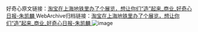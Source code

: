 好奇心原文链接：[淘宝在上海地铁里办了个展览，想让你们“造”起来_商业_好奇心日报-朱凯麟 ](https://www.qdaily.com/articles/11150.html)
WebArchive归档链接：[淘宝在上海地铁里办了个展览，想让你们“造”起来_商业_好奇心日报-朱凯麟 ](http://web.archive.org/web/20190623163835/https://www.qdaily.com/articles/11150.html)
![image](http://ww3.sinaimg.cn/large/007d5XDply1g3wcw5ro5hj30u04l9e81)